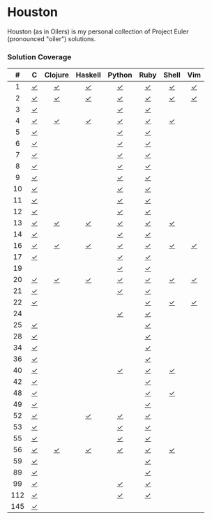 Houston
=======

Houston (as in Oilers) is my personal collection of Project Euler (pronounced "oiler") solutions.

### Solution Coverage

\#|C|Clojure|Haskell|Python|Ruby|Shell|Vim
:-:|:-:|:-:|:-:|:-:|:-:|:-:|:-:
1|[✓](c/1.c)|[✓](clj/1.clj)|[✓](hs/1.hs)|[✓](py/1.py)|[✓](rb/1.rb)|[✓](sh/1.sh)|[✓](vim/1.vim)
2|[✓](c/2.c)|[✓](clj/2.clj)|[✓](hs/2.hs)|[✓](py/2.py)|[✓](rb/2.rb)|[✓](sh/2.sh)|[✓](vim/2.vim)
3|[✓](c/3.c)|||[✓](py/3.py)|[✓](rb/3.rb)||
4|[✓](c/4.c)|[✓](clj/4.clj)|[✓](hs/4.hs)|[✓](py/4.py)|[✓](rb/4.rb)|[✓](sh/4.sh)|
5|[✓](c/5.c)|||[✓](py/5.py)|[✓](rb/5.rb)||
6|[✓](c/6.c)|||[✓](py/6.py)|[✓](rb/6.rb)||
7|[✓](c/7.c)|||[✓](py/7.py)|[✓](rb/7.rb)||
8|[✓](c/8.c)|||[✓](py/8.py)|[✓](rb/8.rb)||
9|[✓](c/9.c)|||[✓](py/9.py)|[✓](rb/9.rb)||
10|[✓](c/10.c)|||[✓](py/10.py)|[✓](rb/10.rb)||
11|[✓](c/11.c)|||[✓](py/11.py)|[✓](rb/11.rb)||
12|[✓](c/12.c)|||[✓](py/12.py)|[✓](rb/12.rb)||
13|[✓](c/13.c)|[✓](clj/13.clj)|[✓](hs/13.hs)|[✓](py/13.py)|[✓](rb/13.rb)|[✓](sh/13.sh)|
14|[✓](c/14.c)|||[✓](py/14.py)|[✓](rb/14.rb)||
16|[✓](c/16.c)|[✓](clj/16.clj)|[✓](hs/16.hs)|[✓](py/16.py)|[✓](rb/16.rb)|[✓](sh/16.sh)|[✓](vim/16.vim)
17|[✓](c/17.c)|||[✓](py/17.py)|[✓](rb/17.rb)||
19||||[✓](py/19.py)|[✓](rb/19.rb)||
20|[✓](c/20.c)|[✓](clj/20.clj)|[✓](hs/20.hs)|[✓](py/20.py)|[✓](rb/20.rb)|[✓](sh/20.sh)|[✓](vim/20.vim)
21|[✓](c/21.c)|||[✓](py/21.py)|[✓](rb/21.rb)||
22|[✓](c/22.c)||||[✓](rb/22.rb)|[✓](sh/22.sh)|[✓](vim/22.vim)
24||||[✓](py/24.py)|[✓](rb/24.rb)||
25|[✓](c/25.c)||||[✓](rb/25.rb)||
28|[✓](c/28.c)||||[✓](rb/28.rb)||
34|[✓](c/34.c)||||[✓](rb/34.rb)||
36|[✓](c/36.c)||||[✓](rb/36.rb)||
40|[✓](c/40.c)|||[✓](py/40.py)|[✓](rb/40.rb)|[✓](sh/40.sh)|
42|[✓](c/42.c)||||[✓](rb/42.rb)||
48|[✓](c/48.c)||||[✓](rb/48.rb)|[✓](sh/48.sh)|
49|[✓](c/49.c)||||[✓](rb/49.rb)||
52|[✓](c/52.c)||[✓](hs/52.hs)|[✓](py/52.py)|[✓](rb/52.rb)||
53|[✓](c/53.c)|||[✓](py/53.py)|[✓](rb/53.rb)||
55|[✓](c/55.c)|||[✓](py/55.py)|[✓](rb/55.rb)||
56|[✓](c/56.c)|[✓](clj/56.clj)|[✓](hs/56.hs)|[✓](py/56.py)|[✓](rb/56.rb)|[✓](sh/56.sh)|
59|[✓](c/59.c)||||[✓](rb/59.rb)||
89|[✓](c/89.c)||||[✓](rb/89.rb)||
99|[✓](c/99.c)|||[✓](py/99.py)|[✓](rb/99.rb)||
112|[✓](c/112.c)|||[✓](py/112.py)|[✓](rb/112.rb)||
145|[✓](c/145.c)||||||
